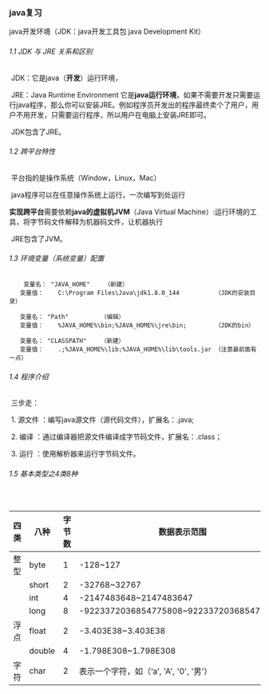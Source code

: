 ###   java复习

java开发环境（JDK：java开发工具包   java Development Kit）

###### 1.1	JDK 与 JRE 关系和区别

​		JDK：它是java（**开发**）运行环境，

​		JRE：Java Runtime Environment 它是**java运行环境**，如果不需要开发只需要运行java程序，那么你可以安装JRE。例如程序员开发出的程序最终卖个了用户，用户不用开发，只需要运行程序，所以用户在电脑上安装JRE即可。

​		JDK包含了JRE。

###### 1.2	跨平台特性

​		平台指的是操作系统（Window，Linux，Mac）

​		java程序可以在任意操作系统上运行，一次编写到处运行

​		**实现跨平台**需要依赖**java的虚拟机JVM**（Java Virtual Machine）:运行环境的工具，将字节码文件解释为机器码文件，让机器执行

​		JRE包含了JVM。

###### 1.3	环境变量（系统变量）配置

```  
	变量名： "JAVA_HOME"  	（新建）
​	变量值： 	C:\Program Files\Java\jdk1.8.0_144			（JDK的安装目录）

​	变量名： "Path"       	（编辑）
​	变量值：	%JAVA_HOME%\bin;%JAVA_HOME%\jre\bin;		（JDK的bin）

​	变量名： "CLASSPATH"    （新建）
​	变量值：	.;%JAVA_HOME%\lib;%JAVA_HOME%\lib\tools.jar	（注意最前面有一点）

```

###### 1.4	程序介绍

​		三步走：

​		1.	源文件 ：编写java源文件（源代码文件），扩展名：.java;

​		2.	编译	 ：通过编译器把源文件编译成字节码文件，扩展名：.class；

​		3.	运行	 ：使用解析器来运行字节码文件。	

###### 1.5	基本类型之4类8种

​	

| 四类 | 八种   | 字节数 | 数据表示范围                             |
| ---- | ------ | ------ | ---------------------------------------- |
| 整型 | byte   | 1      | -128~127                                 |
|      | short  | 2      | -32768~32767                             |
|      | int    | 4      | -2147483648~2147483647                   |
|      | long   | 8      | -9223372036854775808~9223372036854775807 |
| 浮点 | float  | 2      | -3.403E38~3.403E38                       |
|      | double | 4      | -1.798E308~1.798E308                     |
| 字符 | char   | 2      | 表示一个字符，如（‘a’, 'A', '0', '男'）  |

